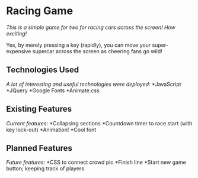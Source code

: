 # Racing Game

*This is a simple game for two for racing cars across the screen!  How exciting!*

Yes, by merely pressing a key (rapidly), you can move your super-expensive supercar across the screen as cheering fans go wild!


## Technologies Used

*A lot of interesting and useful technologies were deployed:*
  *JavaScript
  *JQuery
  *Google Fonts
  *Animate.css


## Existing Features

*Current features:*
  *Collapsing sections
  *Countdown timer to race start (with key lock-out)
  *Animation!
  *Cool font


## Planned Features

*Future features:*
  *CSS to connect crowd pic
  *Finish line
  *Start new game button; keeping track of players


